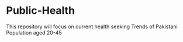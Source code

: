 # Public-Health
This repository will focus on current health seeking Trends of Pakistani Population aged 20-45
